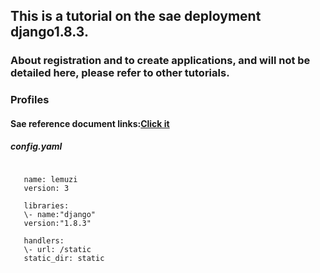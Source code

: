 ## This is a tutorial on the sae deployment django1.8.3.
### About registration and to create applications, and will not be detailed here, please refer to other tutorials.
>
### Profiles
####  Sae reference document links:[Click it](http://www.sinacloud.com/doc/sae/python/tutorial.html#shi-yong-web-kai-fa-kuang-jia) 
>

##### config.yaml
<pre><code>
   name: lemuzi
   version: 3
     
   libraries:
   \- name:"django"
   version:"1.8.3"
     
   handlers:
   \- url: /static
   static_dir: static
</pre></code>
